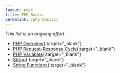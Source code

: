 ```yaml
---
layout: page
title: PHP Basics
permalink: /php-basics/
---
```


_This list is an ongoing effort._

+ [PHP Overview](https://kennyalmendral.github.io/php-overview/){:target="_blank"}
+ [PHP Request-Response Cycle](https://kennyalmendral.github.io/php-request-response-cycle/){:target="_blank"}
+ [PHP Variables](https://kennyalmendral.github.io/php-variables/){:target="_blank"}
+ [String](#){:target="_blank"}
+ [String Functions](#){:target="_blank"}
